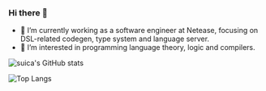### Hi there 👋

- 🔭 I’m currently working as a software engineer at Netease, focusing on DSL-related codegen, type system and language server.
- 🌱 I’m interested in programming language theory, logic and compilers.

<!--
**suica/suica** is a ✨ _special_ ✨ repository because its `README.md` (this file) appears on your GitHub profile.

Here are some ideas to get you started:


- 👯 I’m looking to collaborate on ...
- 🤔 I’m looking for help with ...
- 💬 Ask me about ...
- 📫 How to reach me: ...
- 😄 Pronouns: they/them.
- ⚡ Fun fact: ...
-->

![suica's GitHub stats](https://github-readme-stats.vercel.app/api?username=suica&show_icons=true&theme=transparent)

![Top Langs](https://github-readme-stats.vercel.app/api/top-langs/?username=suica&layout=donut)

